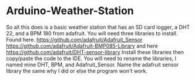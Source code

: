 # Arduino-Weather-Station
So all this does is a basic weather station that has an SD card logger, a DHT 22, and a BPM 180 from adafruit.
You will need three libraries to install. Found here.
https://github.com/adafruit/Adafruit_Sensor
https://github.com/adafruit/Adafruit-BMP085-Library
and here
https://github.com/adafruit/DHT-sensor-library
Install these libraries then copy/paste the code to the IDE.
You will need to rename the libraries, I named mine DHT, BPM, and Adafruit_Sensor.
Name the adafruit sensor library the same why I did or else the program won't work.

